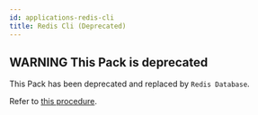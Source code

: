 ```yaml
---
id: applications-redis-cli
title: Redis Cli (Deprecated)
---
```


## **WARNING** This Pack is deprecated

This Pack has been deprecated and replaced by `Redis Database`. 

Refer to [this procedure](applications-databases-redis).

